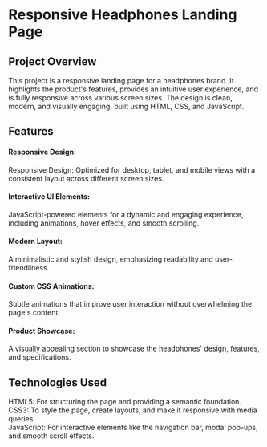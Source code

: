 # Responsive Headphones Landing Page
<h2> Project Overview </h2>
This project is a responsive landing page for a headphones brand. It highlights the product's features, provides an intuitive user experience, and is fully responsive across various screen sizes. The design is clean, modern, and visually engaging, built using HTML, CSS, and JavaScript.
<br>
<h2> Features </h2>
<h4> Responsive Design: </h4> Responsive Design: Optimized for desktop, tablet, and mobile views with a consistent layout across different screen sizes.
<br>
<h4> Interactive UI Elements: </h4> JavaScript-powered elements for a dynamic and engaging experience, including animations, hover effects, and smooth scrolling.
<br>
<h4> Modern Layout: </h4> A minimalistic and stylish design, emphasizing readability and user-friendliness.
<br>
<h4> Custom CSS Animations: </h4> Subtle animations that improve user interaction without overwhelming the page's content.
<br>
<h4> Product Showcase: </h4> A visually appealing section to showcase the headphones' design, features, and specifications.
<br>
<h2> Technologies Used </h2>
HTML5: For structuring the page and providing a semantic foundation.
<br>
CSS3: To style the page, create layouts, and make it responsive with media queries.
<br>
JavaScript: For interactive elements like the navigation bar, modal pop-ups, and smooth scroll effects.

